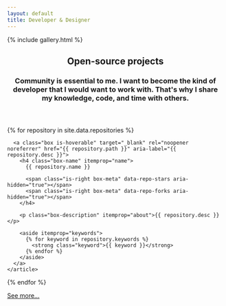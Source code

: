 ```yaml
---
layout: default
title: Developer & Designer
---
```


{% include gallery.html %}

<main id="content" class="content grid" itemprop="mainContentOfPage">
  <header class="content-header">
    <h2 class="content-heading">Open-source projects</h2>
    <h3 class="content-subheading">Community is essential to me. I want to become the kind of developer that I would want to work with. That's why I share my knowledge, code, and time with others.</h3>
  </header>

  {% for repository in site.data.repositories %}
    <article class="xs-12 sm-6 lg-4" data-repo-name="{{ repository.name }}" itemtype="http://schema.org/SoftwareSourceCode" itemscope>
      <link itemprop="codeRepository" href="{{ repository.path }}">
      <link itemprop="downloadUrl" href="{{ repository.path }}/releases">

      <a class="box is-hoverable" target="_blank" rel="noopener noreferrer" href="{{ repository.path }}" aria-label="{{ repository.desc }}">
        <h4 class="box-name" itemprop="name">
          {{ repository.name }}

          <span class="is-right box-meta" data-repo-stars aria-hidden="true"></span>
          <span class="is-right box-meta" data-repo-forks aria-hidden="true"></span>
        </h4>

        <p class="box-description" itemprop="about">{{ repository.desc }}</p>

        <aside itemprop="keywords">
          {% for keyword in repository.keywords %}
            <strong class="keyword">{{ keyword }}</strong>
          {% endfor %}
        </aside>
      </a>
    </article>
  {% endfor %}

  <aside class="xs-12 sm-6 lg-4" data-repo-name="{{ repository.name }}">
    <a class="box is-wide is-hoverable" target="_blank" rel="noopener noreferrer" href="https://github.com/Bartozzz">
      See more…
    </a>
  </aside>
</main>

<script src="https://cdnjs.cloudflare.com/ajax/libs/flickity/2.0.10/flickity.pkgd.min.js"></script>
<script src="{{ "/assets/scripts/index.js" | relative_url }}"></script>
